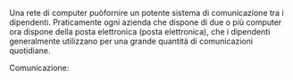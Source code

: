 Una rete di computer puòfornire un potente sistema di comunicazione tra i dipendenti. Praticamente ogni azienda che dispone di due o più computer ora dispone della posta elettronica (posta elettronica), che i dipendenti generalmente utilizzano per una grande quantità di comunicazioni quotidiane.

Comunicazione:
